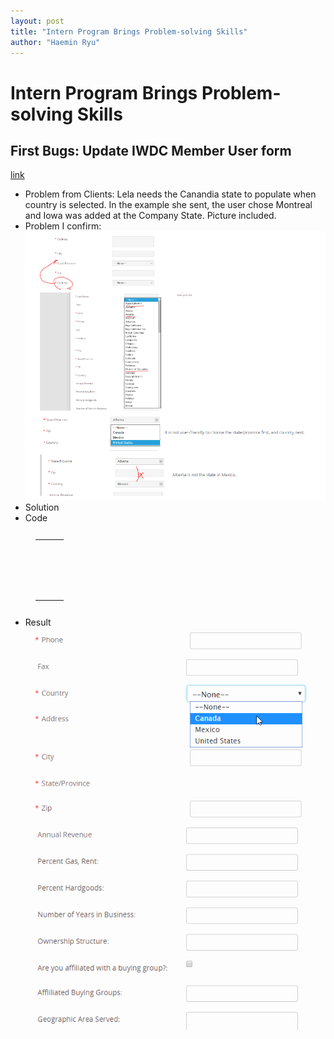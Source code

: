 ```yaml
---
layout: post
title: "Intern Program Brings Problem-solving Skills"
author: "Haemin Ryu"
---
```


# Intern Program Brings Problem-solving Skills

## First Bugs: Update IWDC Member User form
[link](https://www.iwdc.coop/membership-information/become-a-member)
* Problem from Clients: Lela needs the Canandia state to populate when country is selected. In the example she sent, the user chose Montreal and Iowa was added at the Company State. Picture included.
* Problem I confirm: 
![Dropdown0](../assets/post/030220/dropdown_statebycountry_previous.png)
* Solution
* Code

<figure class="highlight"><pre><code class="language-js" data-lang="js"><table class="rouge-table"><tbody><tr><td class="gutter gl">
</td>
<td class="code">
<pre>

  <script type="text/javascript">	
    function UpdateStatebyCountry() {
      var cID = document.getElementById("country_code");
      var countryVal = cID.options[cID.selectedIndex].value; 
      var countryTxt = cID.options[cID.selectedIndex].text;

	if (countryVal == "CA"){
                document.getElementById("state_ca").style.display = "block";
		document.getElementById("state_mx").style.display = "none";
		document.getElementById("state_us").style.display = "none";
        }  
	else if (countryVal == "MX"){
               document.getElementById("state_ca").style.display = "none";
	       document.getElementById("state_mx").style.display = "block";
	       document.getElementById("state_us").style.display = "none";
        }
        else if (countryVal == "US"){
               document.getElementById("state_ca").style.display = "none";
	       document.getElementById("state_mx").style.display = "none";
	       document.getElementById("state_us").style.display = "block";
        }else{
               document.getElementById("state_ca").style.display = "none";
	       document.getElementById("state_mx").style.display = "none";
	       document.getElementById("state_us").style.display = "none";	
	}
    }
  </script> 
</pre></td></tr></tbody></table></code></pre></figure>


* Result
![Dropdown1](../assets/post/030220/dropdown-address-country-state.gif "DropDown button result")
